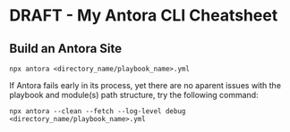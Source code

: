 # DRAFT - My Antora CLI Cheatsheet

## Build an Antora Site

```
npx antora <directory_name/playbook_name>.yml
```

If Antora fails early in its process, yet there are no aparent issues with the playbook and module(s) path structure, try the following command:
    
```
npx antora --clean --fetch --log-level debug <directory_name/playbook_name>.yml
```